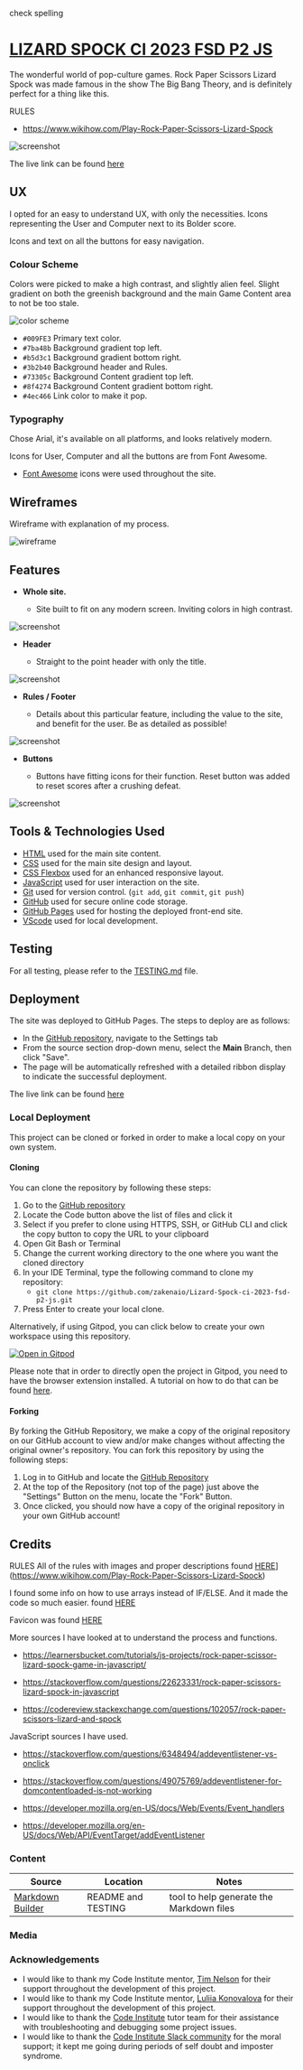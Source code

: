 check spelling
# [LIZARD SPOCK CI 2023 FSD P2 JS](https://zakenaio.github.io/Lizard-Spock-ci-2023-fsd-p2-js)

The wonderful world of pop-culture games. 
Rock Paper Scissors Lizard Spock was made famous in the show The Big Bang Theory, and is definitely perfect for a thing like this. 

RULES  
- https://www.wikihow.com/Play-Rock-Paper-Scissors-Lizard-Spock


![screenshot](documentation/respons.png)

The live link can be found [here](https://zakenaio.github.io/Lizard-Spock-ci-2023-fsd-p2-js)

## UX

I opted for an easy to understand UX, with only the necessities. 
Icons representing the User and Computer next to its Bolder score. 

Icons and text on all the buttons for easy navigation. 

### Colour Scheme

Colors were picked to make a high contrast, and slightly alien feel. Slight gradient on both
the greenish background and the main Game Content area to not be too stale. 

![color scheme](documentation/colours.png)

- `#009FE3` Primary text color.
- `#7ba48b` Background gradient top left.
- `#b5d3c1` Background gradient bottom right.
- `#3b2b40` Background header and Rules.
- `#73305c` Background Content gradient top left.
- `#8f4274` Background Content gradient bottom right.
- `#4ec466` Link color to make it pop. 

### Typography

Chose Arial, it's available on all platforms, and looks relatively modern. 

Icons for User, Computer and all the buttons are from Font Awesome.

- [Font Awesome](https://fontawesome.com) icons were used throughout the site. 

## Wireframes

Wireframe with explanation of my process. 

![wireframe](documentation/wire-explain.png)

## Features

- **Whole site.**

    - Site built to fit on any modern screen. Inviting colors in high contrast.

![screenshot](documentation/feat-whole.png)

- **Header**

    - Straight to the point header with only the title. 

![screenshot](documentation/feat-header.png)


- **Rules / Footer**

    - Details about this particular feature, including the value to the site, and benefit for the user. Be as detailed as possible!

![screenshot](documentation/feat-rules.png)

- **Buttons**

    - Buttons have fitting icons for their function. Reset button was added to reset scores after a crushing defeat.

![screenshot](documentation/feat-buttons.png)


## Tools & Technologies Used

- [HTML](https://en.wikipedia.org/wiki/HTML) used for the main site content.
- [CSS](https://en.wikipedia.org/wiki/CSS) used for the main site design and layout.
- [CSS Flexbox](https://www.w3schools.com/css/css3_flexbox.asp) used for an enhanced responsive layout.
- [JavaScript](https://www.javascript.com) used for user interaction on the site.
- [Git](https://git-scm.com) used for version control. (`git add`, `git commit`, `git push`)
- [GitHub](https://github.com) used for secure online code storage.
- [GitHub Pages](https://pages.github.com) used for hosting the deployed front-end site.
- [VScode](https://code.visualstudio.com/) used for local development.

## Testing

For all testing, please refer to the [TESTING.md](TESTING.md) file.

## Deployment

The site was deployed to GitHub Pages. The steps to deploy are as follows:

- In the [GitHub repository](https://github.com/zakenaio/Lizard-Spock-ci-2023-fsd-p2-js), navigate to the Settings tab 
- From the source section drop-down menu, select the **Main** Branch, then click "Save".
- The page will be automatically refreshed with a detailed ribbon display to indicate the successful deployment.

The live link can be found [here](https://zakenaio.github.io/Lizard-Spock-ci-2023-fsd-p2-js)

### Local Deployment

This project can be cloned or forked in order to make a local copy on your own system.

#### Cloning

You can clone the repository by following these steps:

1. Go to the [GitHub repository](https://github.com/zakenaio/Lizard-Spock-ci-2023-fsd-p2-js) 
2. Locate the Code button above the list of files and click it 
3. Select if you prefer to clone using HTTPS, SSH, or GitHub CLI and click the copy button to copy the URL to your clipboard
4. Open Git Bash or Terminal
5. Change the current working directory to the one where you want the cloned directory
6. In your IDE Terminal, type the following command to clone my repository:
	- `git clone https://github.com/zakenaio/Lizard-Spock-ci-2023-fsd-p2-js.git`
7. Press Enter to create your local clone.

Alternatively, if using Gitpod, you can click below to create your own workspace using this repository.

[![Open in Gitpod](https://gitpod.io/button/open-in-gitpod.svg)](https://gitpod.io/#https://github.com/zakenaio/Lizard-Spock-ci-2023-fsd-p2-js)

Please note that in order to directly open the project in Gitpod, you need to have the browser extension installed.
A tutorial on how to do that can be found [here](https://www.gitpod.io/docs/configure/user-settings/browser-extension).

#### Forking

By forking the GitHub Repository, we make a copy of the original repository on our GitHub account to view and/or make changes without affecting the original owner's repository.
You can fork this repository by using the following steps:

1. Log in to GitHub and locate the [GitHub Repository](https://github.com/zakenaio/Lizard-Spock-ci-2023-fsd-p2-js)
2. At the top of the Repository (not top of the page) just above the "Settings" Button on the menu, locate the "Fork" Button.
3. Once clicked, you should now have a copy of the original repository in your own GitHub account!

## Credits

RULES 
All of the rules with images and proper descriptions found [HERE](https://www.wikihow.com/Play-Rock-Paper-Scissors-Lizard-Spock)](https://www.wikihow.com/Play-Rock-Paper-Scissors-Lizard-Spock)


I found some info on how to use arrays instead of IF/ELSE. 
And it made the code so much easier. found [HERE](https://learnersbucket.com/tutorials/js-projects/rock-paper-scissor-lizard-spock-game-in-javascript/)


Favicon was found [HERE](https://www.flaticon.com/free-icon/vulcan-salute_4763373?term=spock&page=1&position=1&origin=tag&related_id=4763373)

More sources I have looked at to understand the process and functions. 
- https://learnersbucket.com/tutorials/js-projects/rock-paper-scissor-lizard-spock-game-in-javascript/

- https://stackoverflow.com/questions/22623331/rock-paper-scissors-lizard-spock-in-javascript

- https://codereview.stackexchange.com/questions/102057/rock-paper-scissors-lizard-and-spock


JavaScript sources I have used. 
- https://stackoverflow.com/questions/6348494/addeventlistener-vs-onclick

- https://stackoverflow.com/questions/49075769/addeventlistener-for-domcontentloaded-is-not-working

- https://developer.mozilla.org/en-US/docs/Web/Events/Event_handlers

- https://developer.mozilla.org/en-US/docs/Web/API/EventTarget/addEventListener


### Content

| Source | Location | Notes |
| --- | --- | --- |
| [Markdown Builder](https://tim.2bn.dev/markdown-builder) | README and TESTING | tool to help generate the Markdown files |


### Media



### Acknowledgements

- I would like to thank my Code Institute mentor, [Tim Nelson](https://github.com/TravelTimN) for their support throughout the development of this project.
- I would like to thank my Code Institute mentor, [Luliia Konovalova](https://github.com/IuliiaKonovalova) for their support throughout the development of this project.
- I would like to thank the [Code Institute](https://codeinstitute.net) tutor team for their assistance with troubleshooting and debugging some project issues.
- I would like to thank the [Code Institute Slack community](https://code-institute-room.slack.com) for the moral support; it kept me going during periods of self doubt and imposter syndrome.
